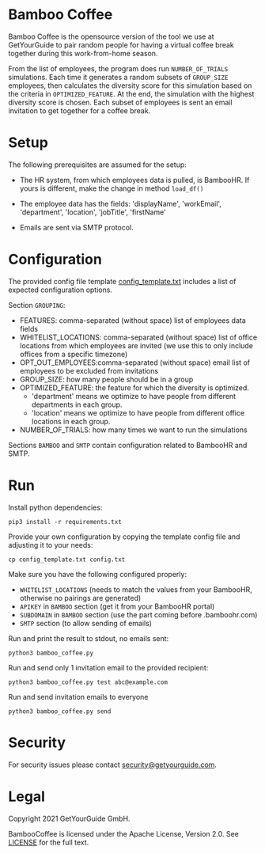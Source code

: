 # Bamboo Coffee

Bamboo Coffee is the opensource version of the tool we use at GetYourGuide to pair random people for having a virtual coffee break together during this work-from-home season.

From the list of employees, the program does run `NUMBER_OF_TRIALS` simulations. Each time it generates a random subsets of `GROUP_SIZE` employees, then calculates the diversity score for this simulation based on the criteria in `OPTIMIZED_FEATURE`. At the end, the simulation with the highest diversity score is chosen. Each subset of employees is sent an email invitation to get together for a coffee break.

# Setup
The following prerequisites are assumed for the setup:

- The HR system, from which employees data is pulled, is BambooHR. If yours is different, make the change in method `load_df()`

- The employee data has the fields: 'displayName', 'workEmail', 'department', 'location', 'jobTitle', 'firstName'

- Emails are sent via SMTP protocol.

# Configuration
The provided config file template [config_template.txt](./config_template.txt) includes a list of expected configuration options.

Section `GROUPING`:
- FEATURES: comma-separated (without space) list of employees data fields
- WHITELIST_LOCATIONS: comma-separated (without space) list of office locations from which employees are invited (we use this to only include offices from a specific timezone)
- OPT_OUT_EMPLOYEES:comma-separated (without space) email list of employees to be excluded from invitations
- GROUP_SIZE: how many people should be in a group
- OPTIMIZED_FEATURE: the feature for which the diversity is optimized. 
  - 'department' means we optimize to have people from different departments in each group.
  - 'location' means we optimize to have people from different office locations in each group.
- NUMBER_OF_TRIALS: how many times we want to run the simulations

Sections `BAMBOO` and `SMTP` contain configuration related to BambooHR and SMTP.

# Run
Install python dependencies:
```
pip3 install -r requirements.txt
```

Provide your own configuration by copying the template config file and adjusting it to your needs:
```
cp config_template.txt config.txt
```

Make sure you have the following configured properly:
- `WHITELIST_LOCATIONS` (needs to match the values from your BambooHR, otherwise no pairings are generated)
- `APIKEY` in `BAMBOO` section (get it from your BambooHR portal)
- `SUBDOMAIN` in `BAMBOO` section (use the part coming before .bamboohr.com)
- `SMTP` section (to allow sending of emails)


Run and print the result to stdout, no emails sent:
```
python3 bamboo_coffee.py
```

Run and send only 1 invitation email to the provided recipient:
```
python3 bamboo_coffee.py test abc@example.com
```

Run and send invitation emails to everyone
```
python3 bamboo_coffee.py send
```

# Security

For security issues please contact [security@getyourguide.com](mailto:security@getyourguide.com).

# Legal

Copyright 2021 GetYourGuide GmbH.

BambooCoffee is licensed under the Apache License, Version 2.0. See [LICENSE](LICENSE) for the full text.
